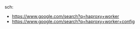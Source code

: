 sch:
- https://www.google.com/search?q=haproxy+worker
- https://www.google.com/search?q=haproxy+worker+config

